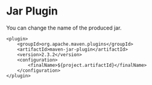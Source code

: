 # Jar Plugin

You can change the name of the produced jar.


	<plugin>
		<groupId>org.apache.maven.plugins</groupId>
		<artifactId>maven-jar-plugin</artifactId>
		<version>2.3.2</version>
		<configuration>
			<finalName>${project.artifactId}</finalName>
		</configuration>
	</plugin>      

